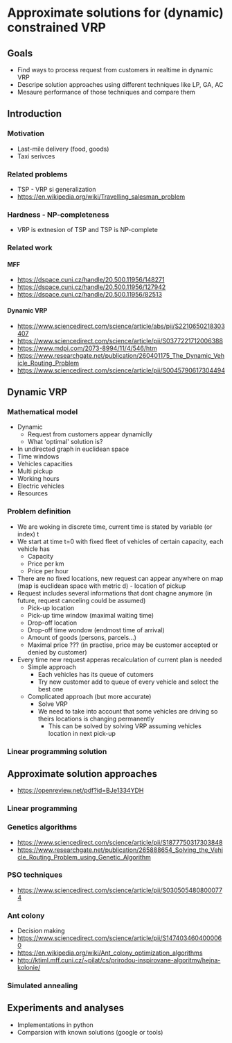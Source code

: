 # Approximate solutions for (dynamic) constrained VRP

## Goals
* Find ways to process request from customers in realtime in dynamic VRP
* Descripe solution approaches using different techniques like LP, GA, AC
* Mesaure performance of those techniques and compare them

## Introduction
### Motivation
* Last-mile delivery (food, goods)
* Taxi serivces
### Related problems
* TSP - VRP si generalization
* https://en.wikipedia.org/wiki/Travelling_salesman_problem
### Hardness - NP-completeness
* VRP is extnesion of TSP and TSP is NP-complete

### Related work
#### MFF
* https://dspace.cuni.cz/handle/20.500.11956/148271
* https://dspace.cuni.cz/handle/20.500.11956/127942
* https://dspace.cuni.cz/handle/20.500.11956/82513
#### Dynamic VRP
* https://www.sciencedirect.com/science/article/abs/pii/S2210650218303407
* https://www.sciencedirect.com/science/article/pii/S0377221712006388
* https://www.mdpi.com/2073-8994/11/4/546/htm
* https://www.researchgate.net/publication/260401175_The_Dynamic_Vehicle_Routing_Problem
* https://www.sciencedirect.com/science/article/pii/S0045790617304494

## Dynamic VRP
### Mathematical model
* Dynamic
  * Request from customers appear dynamiclly
  * What 'optimal' solution is?
* In undirected graph in euclidean space
* Time windows
* Vehicles capacities
* Multi pickup
* Working hours
* Electric vehicles
* Resources

### Problem definition
* We are woking in discrete time, current time is stated by variable (or index) t
* We start at time t=0 with fixed fleet of vehicles of certain capacity, each vehicle has
    * Capacity
    * Price per km
    * Price per hour
* There are no fixed locations, new request can appear anywhere on map (map is euclidean space with metric d) - location of pickup
* Request includes several informations that dont chagne anymore (in future, request canceling could be assumed)
  * Pick-up location
  * Pick-up time window (maximal waiting time)
  * Drop-off location
  * Drop-off time wondow (endmost time of arrival)
  * Amount of goods (persons, parcels...)
  * Maximal price ??? (in practise, price may be customer accepted or denied by customer)
* Every time new request apperas recalculation of current plan is needed
  * Simple approach
    * Each vehicles has its queue of cutomers
    * Try new customer add to queue of every vehicle and select the best one
  * Complicated approach (but more accurate)
    * Solve VRP
    * We need to take into account that some vehicles are driving so theirs locations is changing permanently
      * This can be solved by solving VRP assuming vehicles location in next pick-up



### Linear programming solution



## Approximate solution approaches
* https://openreview.net/pdf?id=BJe1334YDH
### Linear programming
### Genetics algorithms
* https://www.sciencedirect.com/science/article/pii/S1877750317303848
* https://www.researchgate.net/publication/265888654_Solving_the_Vehicle_Routing_Problem_using_Genetic_Algorithm
### PSO techniques
* https://www.sciencedirect.com/science/article/pii/S0305054808000774
### Ant colony
* Decision making
* https://www.sciencedirect.com/science/article/pii/S1474034604000060
* https://en.wikipedia.org/wiki/Ant_colony_optimization_algorithms
* http://ktiml.mff.cuni.cz/~pilat/cs/prirodou-inspirovane-algoritmy/hejna-kolonie/
### Simulated annealing

## Experiments and analyses
* Implementations in python
* Comparsion with known solutions (google or tools)
